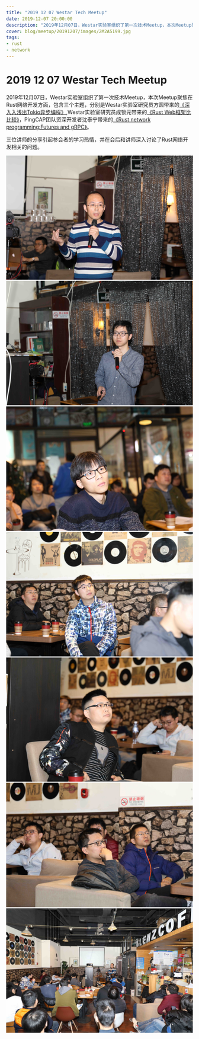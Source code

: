 ```yaml
---
title: "2019 12 07 Westar Tech Meetup"
date: 2019-12-07 20:00:00
description: "2019年12月07日，Westar实验室组织了第一次技术Meetup，本次Meetup聚焦在Rust网络开发方面"
cover: blog/meetup/20191207/images/2M2A5199.jpg
tags:
- rust
- network
---
```


# 2019 12 07 Westar Tech Meetup

2019年12月07日，Westar实验室组织了第一次技术Meetup，本次Meetup聚焦在Rust网络开发方面，包含三个主题，分别是Westar实验室研究员方圆带来的[《深⼊入浅出Tokio异步编程》](ppt/tokio_async.pdf),Westar实验室研究员成锁元带来的[《Rust Web框架⽐比较》](ppt/rustweb.pdf)，PingCAP团队资深开发者沈泰宁带来的[《Rust network programming:Futures and gRPC》](ppt/RustNetwork.pdf)。

三位讲师的分享引起参会者的学习热情，并在会后和讲师深入讨论了Rust网络开发相关的问题。

![](./images/2M2A5186.jpg)
![](./images/2M2A5204.jpg)
![](./images/2M2A5148.jpg)
![](./images/2M2A5151.jpg)
![](./images/2M2A5169.jpg)
![](./images/2M2A5174.jpg)
![](./images/2M2A5199.jpg)
